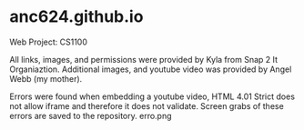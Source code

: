 # anc624.github.io
Web Project: CS1100

All links, images, and permissions were provided by Kyla from Snap 2 It Organiaztion. 
Additional images, and youtube video was provided by Angel Webb (my mother). 

Errors were found when embedding a youtube video, HTML 4.01 Strict does not allow iframe and therefore it does not validate. Screen grabs
of these errors are saved to the repository. 
  erro.png
